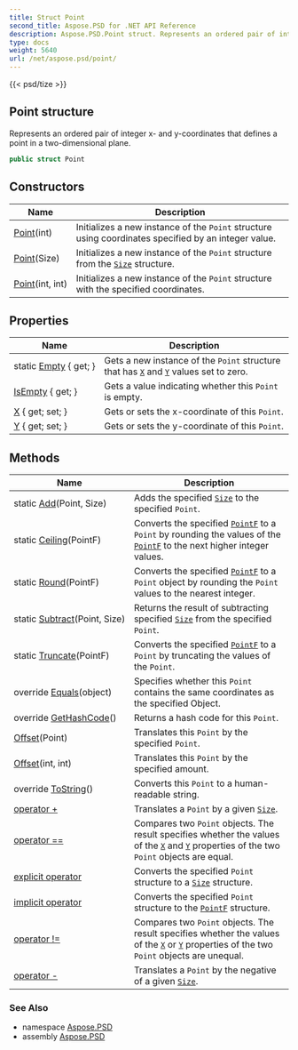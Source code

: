 ```yaml
---
title: Struct Point
second_title: Aspose.PSD for .NET API Reference
description: Aspose.PSD.Point struct. Represents an ordered pair of integer x and ycoordinates that defines a point in a twodimensional plane
type: docs
weight: 5640
url: /net/aspose.psd/point/
---
```

{{< psd/tize >}}
## Point structure

Represents an ordered pair of integer x- and y-coordinates that defines a point in a two-dimensional plane.

```csharp
public struct Point
```

## Constructors

| Name | Description |
| --- | --- |
| [Point](point/#constructor_1)(int) | Initializes a new instance of the `Point` structure using coordinates specified by an integer value. |
| [Point](point/#constructor)(Size) | Initializes a new instance of the `Point` structure from the [`Size`](../size/) structure. |
| [Point](point/#constructor_2)(int, int) | Initializes a new instance of the `Point` structure with the specified coordinates. |

## Properties

| Name | Description |
| --- | --- |
| static [Empty](../../aspose.psd/point/empty/) { get; } | Gets a new instance of the `Point` structure that has [`X`](./x/) and [`Y`](./y/) values set to zero. |
| [IsEmpty](../../aspose.psd/point/isempty/) { get; } | Gets a value indicating whether this `Point` is empty. |
| [X](../../aspose.psd/point/x/) { get; set; } | Gets or sets the x-coordinate of this `Point`. |
| [Y](../../aspose.psd/point/y/) { get; set; } | Gets or sets the y-coordinate of this `Point`. |

## Methods

| Name | Description |
| --- | --- |
| static [Add](../../aspose.psd/point/add/)(Point, Size) | Adds the specified [`Size`](../size/) to the specified `Point`. |
| static [Ceiling](../../aspose.psd/point/ceiling/)(PointF) | Converts the specified [`PointF`](../pointf/) to a `Point` by rounding the values of the [`PointF`](../pointf/) to the next higher integer values. |
| static [Round](../../aspose.psd/point/round/)(PointF) | Converts the specified [`PointF`](../pointf/) to a `Point` object by rounding the `Point` values to the nearest integer. |
| static [Subtract](../../aspose.psd/point/subtract/)(Point, Size) | Returns the result of subtracting specified [`Size`](../size/) from the specified `Point`. |
| static [Truncate](../../aspose.psd/point/truncate/)(PointF) | Converts the specified [`PointF`](../pointf/) to a `Point` by truncating the values of the `Point`. |
| override [Equals](../../aspose.psd/point/equals/)(object) | Specifies whether this `Point` contains the same coordinates as the specified Object. |
| override [GetHashCode](../../aspose.psd/point/gethashcode/)() | Returns a hash code for this `Point`. |
| [Offset](../../aspose.psd/point/offset/#offset)(Point) | Translates this `Point` by the specified `Point`. |
| [Offset](../../aspose.psd/point/offset/#offset_1)(int, int) | Translates this `Point` by the specified amount. |
| override [ToString](../../aspose.psd/point/tostring/)() | Converts this `Point` to a human-readable string. |
| [operator +](../../aspose.psd/point/op_addition/) | Translates a `Point` by a given [`Size`](../size/). |
| [operator ==](../../aspose.psd/point/op_equality/) | Compares two `Point` objects. The result specifies whether the values of the [`X`](./x/) and [`Y`](./y/) properties of the two `Point` objects are equal. |
| [explicit operator](../../aspose.psd/point/op_explicit/) | Converts the specified `Point` structure to a [`Size`](../size/) structure. |
| [implicit operator](../../aspose.psd/point/op_implicit/) | Converts the specified `Point` structure to the [`PointF`](../pointf/) structure. |
| [operator !=](../../aspose.psd/point/op_inequality/) | Compares two `Point` objects. The result specifies whether the values of the [`X`](./x/) or [`Y`](./y/) properties of the two `Point` objects are unequal. |
| [operator -](../../aspose.psd/point/op_subtraction/) | Translates a `Point` by the negative of a given [`Size`](../size/). |

### See Also

* namespace [Aspose.PSD](../../aspose.psd/)
* assembly [Aspose.PSD](../../)


